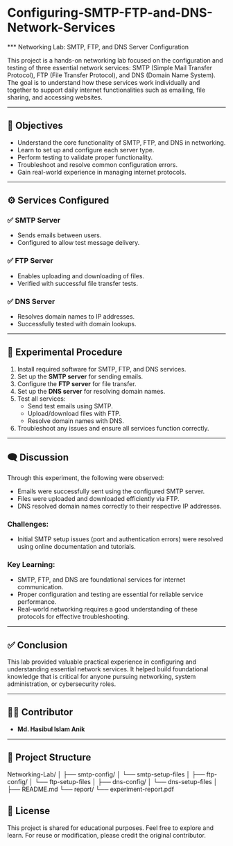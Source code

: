 # Configuring-SMTP-FTP-and-DNS-Network-Services

*** Networking Lab: SMTP, FTP, and DNS Server Configuration

This project is a hands-on networking lab focused on the configuration and testing of three essential network services: SMTP (Simple Mail Transfer Protocol), FTP (File Transfer Protocol), and DNS (Domain Name System). The goal is to understand how these services work individually and together to support daily internet functionalities such as emailing, file sharing, and accessing websites.

---

## 📌 Objectives

- Understand the core functionality of SMTP, FTP, and DNS in networking.
- Learn to set up and configure each server type.
- Perform testing to validate proper functionality.
- Troubleshoot and resolve common configuration errors.
- Gain real-world experience in managing internet protocols.

---

## ⚙️ Services Configured

### ✅ SMTP Server
- Sends emails between users.
- Configured to allow test message delivery.

### ✅ FTP Server
- Enables uploading and downloading of files.
- Verified with successful file transfer tests.

### ✅ DNS Server
- Resolves domain names to IP addresses.
- Successfully tested with domain lookups.

---

## 🧪 Experimental Procedure

1. Install required software for SMTP, FTP, and DNS services.
2. Set up the **SMTP server** for sending emails.
3. Configure the **FTP server** for file transfer.
4. Set up the **DNS server** for resolving domain names.
5. Test all services:
   - Send test emails using SMTP.
   - Upload/download files with FTP.
   - Resolve domain names with DNS.
6. Troubleshoot any issues and ensure all services function correctly.

---

## 🗨️ Discussion

Through this experiment, the following were observed:

- Emails were successfully sent using the configured SMTP server.
- Files were uploaded and downloaded efficiently via FTP.
- DNS resolved domain names correctly to their respective IP addresses.

### Challenges:
- Initial SMTP setup issues (port and authentication errors) were resolved using online documentation and tutorials.

### Key Learning:
- SMTP, FTP, and DNS are foundational services for internet communication.
- Proper configuration and testing are essential for reliable service performance.
- Real-world networking requires a good understanding of these protocols for effective troubleshooting.

---

## ✅ Conclusion

This lab provided valuable practical experience in configuring and understanding essential network services. It helped build foundational knowledge that is critical for anyone pursuing networking, system administration, or cybersecurity roles.

---

## 👨‍💻 Contributor

- **Md. Hasibul Islam Anik**

---

## 📂 Project Structure


Networking-Lab/
│
├── smtp-config/
│   └── smtp-setup-files
│
├── ftp-config/
│   └── ftp-setup-files
│
├── dns-config/
│   └── dns-setup-files
│
├── README.md
└── report/
    └── experiment-report.pdf




## 📜 License

This project is shared for educational purposes. Feel free to explore and learn. For reuse or modification, please credit the original contributor.

